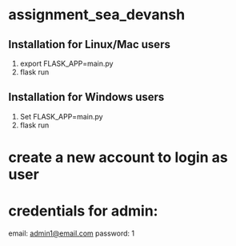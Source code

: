 # assignment_sea_devansh

## Installation for Linux/Mac users

1) export FLASK_APP=main.py
2) flask run

## Installation for Windows users

1) Set FLASK_APP=main.py
2) flask run

# create a new account to login as user
# credentials for admin:

email: admin1@email.com
password: 1




